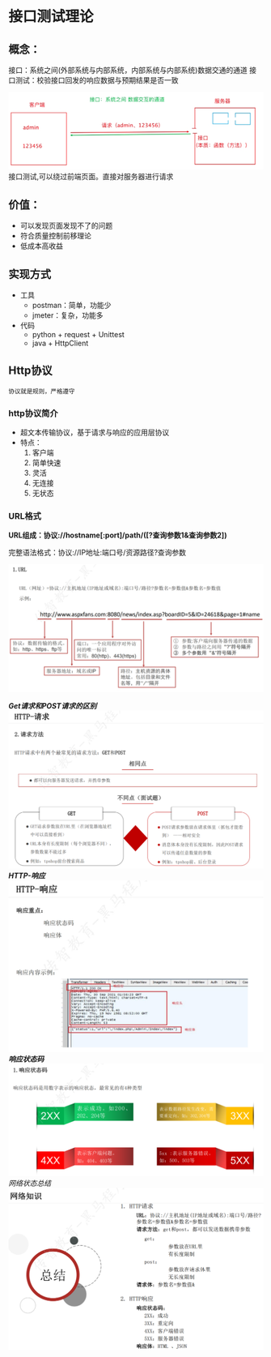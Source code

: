 # 接口测试理论

## 概念：
接口：系统之间(外部系统与内部系统，内部系统与内部系统)数据交通的通道
接口测试：校验接口回发的响应数据与预期结果是否一致


![img.png](img.png)
接口测试,可以绕过前端页面。直接对服务器进行请求

## 价值：
* 可以发现页面发现不了的问题
* 符合质量控制前移理论
* 低成本高收益
## 实现方式
* 工具
  * postman：简单，功能少
  * jmeter：复杂，功能多
* 代码
  * python + request + Unittest
  * java + HttpClient

## Http协议
    协议就是规则，严格遵守
### http协议简介
* 超文本传输协议，基于请求与响应的应用层协议
* 特点：
  1. 客户端
  2. 简单快速
  3. 灵活
  4. 无连接
  5. 无状态
### URL格式
**URL组成：协议://hostname[:port]/path/([?查询参数1&查询参数2])**

完整语法格式：协议://IP地址:端口号/资源路径?查询参数

![img_1.png](img_1.png)

***Get请求和POST请求的区别***
![img_2.png](img_2.png)
***HTTP-响应***
![img_3.png](img_3.png)
***响应状态码***
![img_4.png](img_4.png)
*网络状态总结*
![img_5.png](img_5.png)